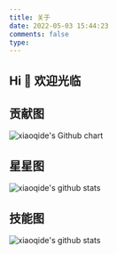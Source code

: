 ```yaml
---
title: 关于
date: 2022-05-03 15:44:23
comments: false
type:
---
```


## Hi 👋 欢迎光临

## 贡献图

![xiaoqide's Github chart](https://ghchart.rshah.org/xiaoqide)

## 星星图

![xiaoqide's github stats](https://github-readme-stats.vercel.app/api?username=xiaoqide&show_icons=true&theme=buefy)

## 技能图

![xiaoqide's github stats](https://github-readme-stats.vercel.app/api/top-langs/?username=xiaoqide&theme=buefy&layout=compact)